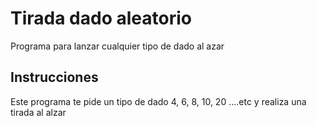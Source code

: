 # Tirada dado aleatorio
Programa para lanzar cualquier tipo de dado al azar 

## Instrucciones
Este programa te pide un tipo de dado 4, 6, 8, 10, 20 ....etc y realiza una tirada al alzar 